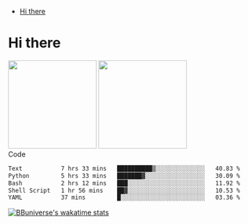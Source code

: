 <!--ts-->
* [Hi there](#hi-there)

<!-- Created by https://github.com/ekalinin/github-markdown-toc -->
<!-- Added by: runner, at: Wed Sep 27 04:19:34 UTC 2023 -->

<!--te-->


# Hi there

<!--
**BBuniverse/BBuniverse** is a ✨ _special_ ✨ repository because its `README.md` (this file) appears on your GitHub profile.

Here are some ideas to get you started:

- 🔭 I’m currently working on ...
- 🌱 I’m currently learning ...
- 👯 I’m looking to collaborate on ...
- 🤔 I’m looking for help with ...
- 💬 Ask me about ...
- 📫 How to reach me: ...
- 😄 Pronouns: ...
- ⚡ Fun fact: ...
-->


<div display="flex">
  <img src="https://github-readme-stats.vercel.app/api?username=BBuniverse&show_icons=true&count_private=true&theme=radical&hide_border=true" height="180"/>
  <img src="https://github-readme-stats.vercel.app/api/top-langs/?username=BBuniverse&layout=compact&theme=radical&hide_border=true" height="180"/>
</div
     

## Code
<!--START_SECTION:waka-->

```txt
Text           7 hrs 33 mins   ██████████▒░░░░░░░░░░░░░░   40.83 %
Python         5 hrs 33 mins   ███████▓░░░░░░░░░░░░░░░░░   30.09 %
Bash           2 hrs 12 mins   ███░░░░░░░░░░░░░░░░░░░░░░   11.92 %
Shell Script   1 hr 56 mins    ██▓░░░░░░░░░░░░░░░░░░░░░░   10.53 %
YAML           37 mins         █░░░░░░░░░░░░░░░░░░░░░░░░   03.36 %
```

<!--END_SECTION:waka-->
     
[![BBuniverse's wakatime stats](https://github-readme-stats.vercel.app/api/wakatime?username=BBuniverse)](https://github.com/anuraghazra/github-readme-stats)
